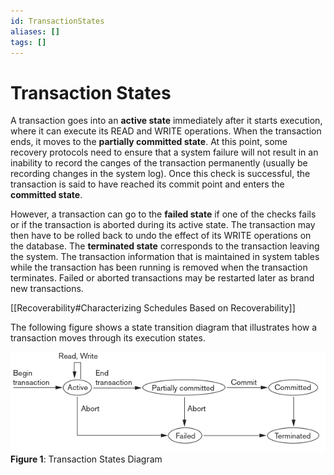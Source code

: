 ```yaml
---
id: TransactionStates
aliases: []
tags: []
---
```


# Transaction States


A transaction goes into an **active state** immediately after it starts execution, where it can execute its READ and WRITE operations. When the transaction ends, it moves to the **partially committed state**. At this point, some recovery protocols need to ensure that a system failure will not result in an inability to record the canges of the transaction permanently (usually be recording changes in the system log). Once this check is successful, the transaction is said to have reached its commit point and enters the **committed state**. 

However, a transaction can go to the **failed state** if one of the checks fails or if the transaction is aborted during its active state. The transaction may then have to be rolled back to undo the effect of its WRITE operations on the database. The **terminated state** corresponds to the transaction leaving the system. The transaction information that is maintained in system tables while the transaction has been running is removed when the transaction terminates. Failed or aborted transactions may be restarted later as brand new transactions.

[[Recoverability#Characterizing Schedules Based on Recoverability]]

The following figure shows a state transition diagram that illustrates how a transaction moves through its execution states.

![Transaction States](./images/TransactionStates.png)
**Figure 1**: Transaction States Diagram
